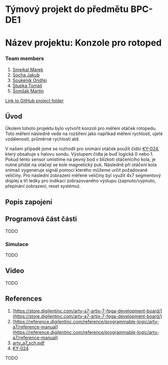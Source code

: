 # Týmový projekt do předmětu BPC-DE1 
# Název projektu: Konzole pro rotoped 

### Team members

1. [Smejkal Marek](https://github.com/xsmejk30/Digital-electronics-1)
2. [Socha Jakub](https://github.com/xsocha00/Digital-electronics-1)
3. [Soukeník Ondřej](https://github.com/ondrasouk/Digital-electronics-1)
4. [Stupka Tomáš](https://github.com/ondrasouk/Digital-electronics-1)
5. [Šomšák Martin ]()

[Link to GitHub project folder](https://github.com/ondrasouk/Digital-Electronics-1-project)

## Úvod

Úkolem tohoto projektu bylo vytvořit konzoli pro měření otáček rotopedu. Toto měření následně vede na rozšíření jako napříkad měření rychlosti, ujeté vzdálenosti, průměrné rychlosti atd. 

V našem případě jsme se rozhodli pro snímání otáček použít čidlo [KY-024](https://dratek.cz/arduino/7702-halluv-senzor-modul-ky-024.html?gclid=Cj0KCQjwyN-DBhCDARIsAFOELTkRZ7OF-TIUvYM4dajaB7tR17BqWOsx69k_GcUOzbV9BiPjra_8NO0aAtTbEALw_wcB), který obsahuje s halovu sondu. Výstupem čidla je buď logická 0 nebo 1. Pokud tento sensor umístíme na pevný bod v blízkoti otáčenícího kola, je nutné přidat na otáčejí se kole magnetický puk. Následně při otáčení kola snímač vygeneruje signál pomocí kterého můžeme určit požadované veličiny. 
Pro následní zobrazení měřené veličiny byl využit 4x7 segmentový displej a tři ledky pro indikaci zobrazovaného výstupu (zapnuto/vypnuto, přepínání zobrazení, reset systému).

## Popis zapojení 


## Programová část části

TODO

### Simulace 

TODO


## Video

TODO


## References

   1. [https://store.digilentinc.com/arty-a7-artix-7-fpga-development-board/](https://store.digilentinc.com/arty-a7-artix-7-fpga-development-board/)
   2. [https://reference.digilentinc.com/reference/programmable-logic/arty-a7/reference-manual](https://reference.digilentinc.com/reference/programmable-logic/arty-a7/reference-manual)
   3. [arty_a7_sch.pdf](Docs/arty_a7_sch.pdf)
   4. [KY-024](https://dratek.cz/docs/produkty/0/923/49e.pdf)
   
TODO
